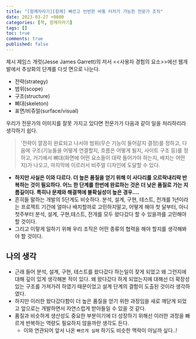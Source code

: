 ```yaml
---
title: "[함께자라기][함께] 빠르고 빈번한 바통 터치가 가능한 전문가 조직"
date: 2023-03-27 +0800
categories: [책, 함께자라기]
tags: []
toc: true
comments: true
published: false
---
```


제시 제임스 개럿(Jesse James Garrett)의 저서 <<사용자 경험의 요소>>에선 웹개발에서 추상화의 단계를 다섯 면으로 나눈다.

- 전략(strategy)
- 범위(scope)
- 구조(structure)
- 뼈대(skeleton)
- 표면/비쥬얼(surface/visual)

우리가 전문가의 이미지를 잘못 가지고 있다면 전문가가 다음과 같이 일을 처리하리라 생각하기 쉽다.

> '전략이 깔끔히 완료되고 나서야 범위(무슨 기능이 들어갈지 결정)를 정하고, 다음에 구조(기능들을 어떻게 연결할지, 흐름은 어떻게 될지, 사이트 구조 등)를 정하고, 거기에서 뼈대(화면에 어떤 요소들이 대략 들어가야 하는지, 배치는 어떤지)가 나오고, 마지막에 이르러서 비주얼 디자인에 도달할 수 있다.

- <b>하지만 사실은 이와 다르다. 더 높은 품질을 얻기 위해 이 사다리를 오르락내리락 반복하는 것이 필요하다. 어느 한 단계를 한번에 완료하는 것은 더 낮은 품질로 가는 지름길이다. 특히나 문제와 해결책에 불확실성이 높은 경우....</b>
- 흔히들 말하는 개발의 5단계도 비슷하다. 분석, 설계, 구현, 테스트, 전개를 1년이라는 프로젝트 기간에 얼마나 배치할까로 고민하지말고, 어떻게 해야 첫 달부터, 아니 첫주부터 분석, 설계, 구현,테스트, 전개를 모두 왔다갔다 할 수 있을까를 고민해야 할 것이다.
- 그리고 이렇게 일하기 위해 우리 조직은 어떤 종류의 협력을 해야 할지를 생각해봐야 할 것이다. 

## 나의 생각
- 근래 들어 분석, 설계, 구현, 테스트를 왔다갔다 하는일이 잦게 되었고 왜 그런지에 대해 깊이 있게 생각해본 적이 있다. 왜 왔다갔다 하게 되었는지에 대해선 더 확장성 있는 구조를 가져가려 하였기 때문이었고 설계 단계의 결함이 도출된 것이라 생각하였다.  
- 하지만 이러한 왔다갔다함이 더 높은 품질을 얻기 위한 과정임을 새로 깨닫게 되었고 앞으로는 개발하면서 자연스럽게 받아들일 수 있을 것 같다.
- 품질과 비슷하게 생산성도 중요한 부분이기에 더 성장하기 위해선 이러한 과정을 빠르게 반복하는 역량도 필요하지 않을까란 생각도 든다.
  - 이와 연관되어 앞서 나온 `빠르게 실패` 하기도 비슷한 맥락이 아닐까 싶다..!